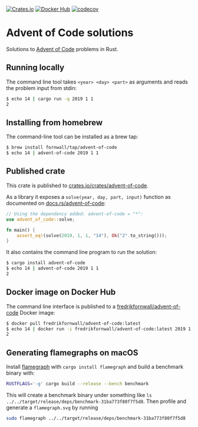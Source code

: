 [![Crates.io](https://img.shields.io/crates/v/advent-of-code.svg)](https://crates.io/crates/advent-of-code)
[![Docker Hub](https://img.shields.io/docker/v/fredrikfornwall/advent-of-code.svg?label=docker)](https://hub.docker.com/r/fredrikfornwall/advent-of-code)
[![codecov](https://codecov.io/gh/fornwall/advent-of-code/branch/master/graph/badge.svg?token=BDNM8eS7I1)](https://codecov.io/gh/fornwall/advent-of-code)

# Advent of Code solutions
Solutions to [Advent of Code](https://adventofcode.com/) problems in Rust.

## Running locally
The command line tool takes `<year> <day> <part>` as arguments and reads the problem input from stdin:

```sh
$ echo 14 | cargo run -q 2019 1 1
2
```

## Installing from homebrew
The command-line tool can be installed as a brew tap:

```sh
$ brew install fornwall/tap/advent-of-code
$ echo 14 | advent-of-code 2019 1 1
```

## Published crate
This crate is published to [crates.io/crates/advent-of-code](https://crates.io/crates/advent-of-code).

As a library it exposes a `solve(year, day, part, input)` function as documented on [docs.rs/advent-of-code](https://docs.rs/advent-of-code/):

```rust
// Using the dependency added: advent-of-code = "*":
use advent_of_code::solve;

fn main() {
    assert_eq!(solve(2019, 1, 1, "14"), Ok("2".to_string()));
}
```

It also contains the command line program to run the solution:

```sh
$ cargo install advent-of-code
$ echo 14 | advent-of-code 2019 1 1
2
````

## Docker image on Docker Hub
The command line interface is published to a [fredrikfornwall/advent-of-code](https://hub.docker.com/r/fredrikfornwall/advent-of-code) Docker image:

```sh
$ docker pull fredrikfornwall/advent-of-code:latest
$ echo 14 | docker run -i fredrikfornwall/advent-of-code:latest 2019 1 1
2
```

## Generating flamegraphs on macOS
Install [flamegraph](https://github.com/flamegraph-rs/flamegraph) with `cargo install flamegraph` and build a benchmark binary with:

```sh
RUSTFLAGS='-g' cargo build --release --bench benchmark
```

This will create a benchmark binary under something like `ls ../../target/release/deps/benchmark-31ba773f80f7f5d8`. Then profile and generate a `flamegraph.svg` by running

```sh
sudo flamegraph ../../target/release/deps/benchmark-31ba773f80f7f5d8  --bench 2020_07_1
```
